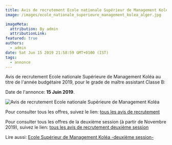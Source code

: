 ```yaml
---
title: Avis de recrutement Ecole nationale Supérieur de Management Koléa
image: /images/ecole_nationale_superieure_management_kolea_alger.jpg

imageMeta:
  attribution: By admin
  attributionLink:
featured: true
authors:
  - admin
date: Sat Jun 15 2019 21:58:59 GMT+0100 (IST)
tags:
  - annonce
---
```


Avis de recrutement Ecole nationale Supérieure de Management Koléa au titre de l'année budgétaire 2019, pour le grade de maître assistant Classe B:

Date de l'annonce: **15 Juin 2019**.

![Avis de recrutement Ecole nationale Supérieure de Management Koléa](/images/avis_de_recrutement_ecole_nationale_supérieure_de_management_kolea.jpg)

Pour consulter tous les offres, suivez le lien: [tous les avis de recrutement](/tous_les_avis_de_recrutement_annee_budgetaire_2019/)

Pour consulter tous les offres de la deuxième session (à partir de Novembre 2019), suivez le lien: [tous les avis de recrutement deuxième session](/tous-les-avis-de-recrutement-mitre-assistant-classe-b-au-titre-de-l-annee-2019-deuxieme-session/)

Lire aussi: [Ecole Supérieur de Management Koléa -deuxième session-](/avis-de-recrutement-ecole-nationale-demanagement-kolea-deuxieme-session/)
